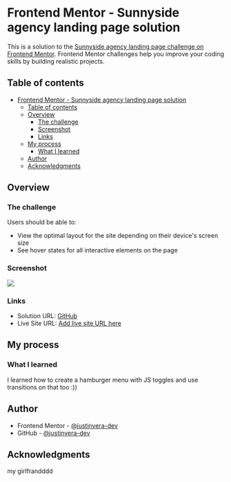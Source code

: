 # Frontend Mentor - Sunnyside agency landing page solution

This is a solution to the [Sunnyside agency landing page challenge on Frontend Mentor](https://www.frontendmentor.io/challenges/sunnyside-agency-landing-page-7yVs3B6ef). Frontend Mentor challenges help you improve your coding skills by building realistic projects.

## Table of contents

- [Frontend Mentor - Sunnyside agency landing page solution](#frontend-mentor---sunnyside-agency-landing-page-solution)
  - [Table of contents](#table-of-contents)
  - [Overview](#overview)
    - [The challenge](#the-challenge)
    - [Screenshot](#screenshot)
    - [Links](#links)
  - [My process](#my-process)
    - [What I learned](#what-i-learned)
  - [Author](#author)
  - [Acknowledgments](#acknowledgments)

## Overview

### The challenge

Users should be able to:

- View the optimal layout for the site depending on their device's screen size
- See hover states for all interactive elements on the page

### Screenshot

![](./screenshot.png)


### Links

- Solution URL: [GitHub](https://github.com/justinvera-dev/sunnyside-agency-landing-page-main)
- Live Site URL: [Add live site URL here](https://your-live-site-url.com)

## My process

### What I learned

I learned how to create a hamburger menu with JS toggles and use transitions on that too :))

## Author

- Frontend Mentor - [@justinvera-dev](https://www.frontendmentor.io/profile/justinvera-dev)
- GitHub - [@justinvera-dev](https://github.com/justinvera-dev)

## Acknowledgments

my girlfrandddd


